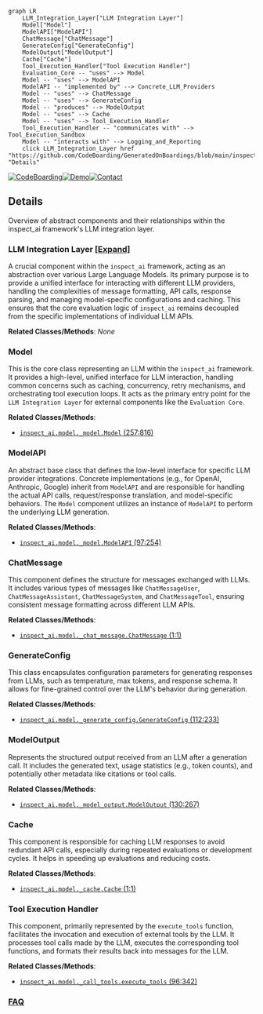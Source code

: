 ```mermaid
graph LR
    LLM_Integration_Layer["LLM Integration Layer"]
    Model["Model"]
    ModelAPI["ModelAPI"]
    ChatMessage["ChatMessage"]
    GenerateConfig["GenerateConfig"]
    ModelOutput["ModelOutput"]
    Cache["Cache"]
    Tool_Execution_Handler["Tool Execution Handler"]
    Evaluation_Core -- "uses" --> Model
    Model -- "uses" --> ModelAPI
    ModelAPI -- "implemented by" --> Concrete_LLM_Providers
    Model -- "uses" --> ChatMessage
    Model -- "uses" --> GenerateConfig
    Model -- "produces" --> ModelOutput
    Model -- "uses" --> Cache
    Model -- "uses" --> Tool_Execution_Handler
    Tool_Execution_Handler -- "communicates with" --> Tool_Execution_Sandbox
    Model -- "interacts with" --> Logging_and_Reporting
    click LLM_Integration_Layer href "https://github.com/CodeBoarding/GeneratedOnBoardings/blob/main/inspect_ai/LLM_Integration_Layer.md" "Details"
```

[![CodeBoarding](https://img.shields.io/badge/Generated%20by-CodeBoarding-9cf?style=flat-square)](https://github.com/CodeBoarding/GeneratedOnBoardings)[![Demo](https://img.shields.io/badge/Try%20our-Demo-blue?style=flat-square)](https://www.codeboarding.org/demo)[![Contact](https://img.shields.io/badge/Contact%20us%20-%20contact@codeboarding.org-lightgrey?style=flat-square)](mailto:contact@codeboarding.org)

## Details

Overview of abstract components and their relationships within the inspect_ai framework's LLM integration layer.

### LLM Integration Layer [[Expand]](./LLM_Integration_Layer.md)
A crucial component within the `inspect_ai` framework, acting as an abstraction over various Large Language Models. Its primary purpose is to provide a unified interface for interacting with different LLM providers, handling the complexities of message formatting, API calls, response parsing, and managing model-specific configurations and caching. This ensures that the core evaluation logic of `inspect_ai` remains decoupled from the specific implementations of individual LLM APIs.


**Related Classes/Methods**: _None_

### Model
This is the core class representing an LLM within the `inspect_ai` framework. It provides a high-level, unified interface for LLM interaction, handling common concerns such as caching, concurrency, retry mechanisms, and orchestrating tool execution loops. It acts as the primary entry point for the `LLM Integration Layer` for external components like the `Evaluation Core`.


**Related Classes/Methods**:

- <a href="https://github.com/UKGovernmentBEIS/inspect_ai/src/inspect_ai/model/_model.py#L257-L816" target="_blank" rel="noopener noreferrer">`inspect_ai.model._model.Model` (257:816)</a>


### ModelAPI
An abstract base class that defines the low-level interface for specific LLM provider integrations. Concrete implementations (e.g., for OpenAI, Anthropic, Google) inherit from `ModelAPI` and are responsible for handling the actual API calls, request/response translation, and model-specific behaviors. The `Model` component utilizes an instance of `ModelAPI` to perform the underlying LLM generation.


**Related Classes/Methods**:

- <a href="https://github.com/UKGovernmentBEIS/inspect_ai/src/inspect_ai/model/_model.py#L97-L254" target="_blank" rel="noopener noreferrer">`inspect_ai.model._model.ModelAPI` (97:254)</a>


### ChatMessage
This component defines the structure for messages exchanged with LLMs. It includes various types of messages like `ChatMessageUser`, `ChatMessageAssistant`, `ChatMessageSystem`, and `ChatMessageTool`, ensuring consistent message formatting across different LLM APIs.


**Related Classes/Methods**:

- <a href="https://github.com/UKGovernmentBEIS/inspect_ai/src/inspect_ai/model/_chat_message.py#L1-L1" target="_blank" rel="noopener noreferrer">`inspect_ai.model._chat_message.ChatMessage` (1:1)</a>


### GenerateConfig
This class encapsulates configuration parameters for generating responses from LLMs, such as temperature, max tokens, and response schema. It allows for fine-grained control over the LLM's behavior during generation.


**Related Classes/Methods**:

- <a href="https://github.com/UKGovernmentBEIS/inspect_ai/src/inspect_ai/model/_generate_config.py#L112-L233" target="_blank" rel="noopener noreferrer">`inspect_ai.model._generate_config.GenerateConfig` (112:233)</a>


### ModelOutput
Represents the structured output received from an LLM after a generation call. It includes the generated text, usage statistics (e.g., token counts), and potentially other metadata like citations or tool calls.


**Related Classes/Methods**:

- <a href="https://github.com/UKGovernmentBEIS/inspect_ai/src/inspect_ai/model/_model_output.py#L130-L267" target="_blank" rel="noopener noreferrer">`inspect_ai.model._model_output.ModelOutput` (130:267)</a>


### Cache
This component is responsible for caching LLM responses to avoid redundant API calls, especially during repeated evaluations or development cycles. It helps in speeding up evaluations and reducing costs.


**Related Classes/Methods**:

- <a href="https://github.com/UKGovernmentBEIS/inspect_ai/src/inspect_ai/model/_cache.py#L1-L1" target="_blank" rel="noopener noreferrer">`inspect_ai.model._cache.Cache` (1:1)</a>


### Tool Execution Handler
This component, primarily represented by the `execute_tools` function, facilitates the invocation and execution of external tools by the LLM. It processes tool calls made by the LLM, executes the corresponding tool functions, and formats their results back into messages for the LLM.


**Related Classes/Methods**:

- <a href="https://github.com/UKGovernmentBEIS/inspect_ai/src/inspect_ai/model/_call_tools.py#L96-L342" target="_blank" rel="noopener noreferrer">`inspect_ai.model._call_tools.execute_tools` (96:342)</a>




### [FAQ](https://github.com/CodeBoarding/GeneratedOnBoardings/tree/main?tab=readme-ov-file#faq)
